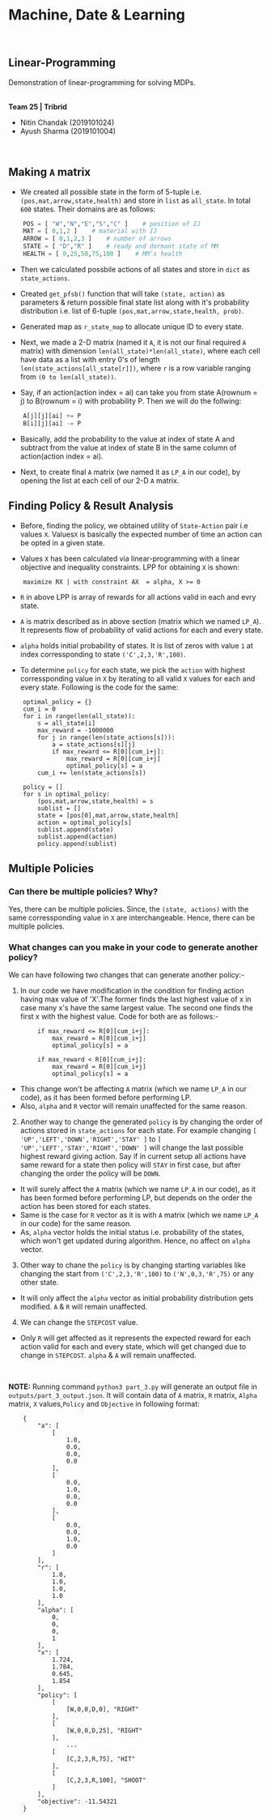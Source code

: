 # Machine, Date & Learning


<br>

## Linear-Programming
Demonstration of linear-programming for solving MDPs.


<br>
<b>Team 25 | Tribrid</b>

* Nitin Chandak (2019101024)
* Ayush Sharma (2019101004)

<br>


## Making `A` matrix

* We created all possible state in the form of 5-tuple i.e. `(pos,mat,arrow,state,health)` and store in `list` as `all_state`. In total `600` states. Their domains are as follows:
```python
    POS = [ "W","N","E","S","C" ]    # position of IJ
    MAT = [ 0,1,2 ]    # material with IJ
    ARROW = [ 0,1,2,3 ]    # number of arrows
    STATE = [ "D","R" ]    # ready and dormant state of MM
    HEALTH = [ 0,25,50,75,100 ]    # MM’s health
```

* Then we calculated possbile actions of all states and store in `dict` as `state_actions`.

* Created `get_pfsb()` function that will take `(state, action)` as parameters & return possible final state list along with it's probability distribution i.e. list of 6-tuple `(pos,mat,arrow,state,health, prob)`.

* Generated map as `r_state_map` to allocate unique ID to every state.

* Next, we made a 2-D matrix (named it `A`, it is not our final required `A` matrix) with dimension `len(all_state)*len(all_state)`, where each cell have data as a list with entry 0's of length `len(state_actions[all_state[r]])`, where `r` is a row variable ranging from `(0 to len(all_state))`.

* Say, if an action(action index = ai) can take you from state A(rownum = j) to B(rownum = i) with probability P. Then we will do the follwing:
```python
    A[j][j][ai] += P
    B[i][j][ai] -= P
```
* Basically, add the probability to the value at index of state A and subtract from the value at index of state B in the same column of action(action index = ai).

* Next, to create final `A` matrix (we named it as `LP_A` in our code), by opening the list at each cell of our 2-D `A` matrix.


## Finding Policy & Result Analysis

* Before, finding the policy, we obtained utility of `State-Action` pair i.e values `X`. Values`X` is basically the expected number of time an action can be opted in a given state.

* Values `X` has been calculated via linear-programming with a linear objective and inequality constraints. LPP for obtaining `X` is shown:
```
    maximize RX | with constraint AX  = alpha, X >= 0
```

* `R` in above LPP is array of rewards for all actions valid in each and evry state.

* `A` is matrix described as in above section (matrix which we named `LP_A`). It represents flow of probability of valid actions for each and every state.

* `alpha` holds initial probability of states. It is list of zeros with value  `1` at index corressponding to state `('C',2,3,'R',100)`.

* To determine `policy` for each state, we pick the `action` with highest corressponding value in `X` by iterating to all valid `X` values for each and every state. Following is the code for the same:
```python3
    optimal_policy = {}
    cum_i = 0
    for i in range(len(all_state)):
        s = all_state[i]
        max_reward = -1000000
        for j in range(len(state_actions[s])):
            a = state_actions[s][j]
            if max_reward <= R[0][cum_i+j]:
                max_reward = R[0][cum_i+j]
                optimal_policy[s] = a
        cum_i += len(state_actions[s])      

    policy = []
    for s in optimal_policy:
        (pos,mat,arrow,state,health) = s
        sublist = []
        state = [pos[0],mat,arrow,state,health]
        action = optimal_policy[s]
        sublist.append(state)
        sublist.append(action)
        policy.append(sublist)
```

## Multiple Policies

### Can there be multiple policies? Why?

Yes, there can be multiple policies. Since, the `(state, actions)` with the same corressponding value in `X` are interchangeable. Hence, there can be multiple policies.

### What changes can you make in your code to generate another policy?
We can have following two changes that can generate another policy:-

1. In our code we have modification in the condition for finding action having max value of 'X'.The former finds the last highest value of x in case many x's have the same largest value. The second one finds the first x with the highest value. Code for both are as follows:-
```python3
        if max_reward <= R[0][cum_i+j]:
            max_reward = R[0][cum_i+j]
            optimal_policy[s] = a
```

```python3
        if max_reward < R[0][cum_i+j]:
            max_reward = R[0][cum_i+j]
            optimal_policy[s] = a
```
* This change won't be affecting `A` matrix (which we name `LP_A` in our code), as it has been formed before performing LP.
* Also, `alpha` and `R` vector will remain unaffected for the same reason.

2. Another way to change the generated `policy` is by changing the order of actions stored in `state_actions` for each state. For example changing `[ 'UP','LEFT','DOWN','RIGHT','STAY' ]` to `[ 'UP','LEFT','STAY','RIGHT','DOWN' ]` will change the last possible highest reward giving action. Say if in current setup all actions have same reward for a state then policy will `STAY` in first case, but after changing the order the policy will be `DOWN`.


* It will surely affect the `A` matrix (which we name `LP_A` in our code), as it has been formed before performing LP, but depends on the order the action has been stored for each states.
* Same is the case for `R` vector as it is with `A` matrix (which we name `LP_A` in our code) for the same reason.
* As, `alpha` vector holds the initial status i.e. probability of the states, which won't get updated during algorithm. Hence, no affect on `alpha` vector.


3. Other way to chane the `policy` is by changing starting variables like changing the start from `('C',2,3,'R',100)` to `('N',0,3,'R',75)` or any other state.

* It will only affect the `alpha` vector as initial probability distribution gets modified. `A` & `R` will remain unaffected.

4. We can change the `STEPCOST` value.

* Only `R` will get affected as it represents the expected reward for each action valid for each and every state, which will get changed due to change in `STEPCOST`. `alpha` & `A` will remain unaffected.

<br>


**NOTE:** Running command `python3 part_3.py` will generate an output file in `outputs/part_3_output.json`. It will contain data of `A` matrix, `R` matrix, `Alpha` matrix, `X` values,`Policy` and `Objective` in following format:
```
    {
        "a": [
            [
                1.0, 
                0.0, 
                0.0, 
                0.0
            ],
            [
                0.0, 
                1.0, 
                0.0, 
                0.0
            ],
            [
                0.0, 
                0.0, 
                1.0, 
                0.0
            ]
        ],
        "r": [
            1.0, 
            1.0, 
            1.0, 
            1.0
        ],
        "alpha": [
            0, 
            0, 
            0, 
            1
        ],
        "x": [
            1.724, 
            1.784, 
            0.645, 
            1.854
        ],
        "policy": [
            [
                [W,0,0,D,0], "RIGHT"
            ],
            [
                [W,0,0,D,25], "RIGHT"
            ],
                ...
            [
                [C,2,3,R,75], "HIT"
            ],
            [
                [C,2,3,R,100], "SHOOT"
            ]
        ],
        "objective": -11.54321
    }
```